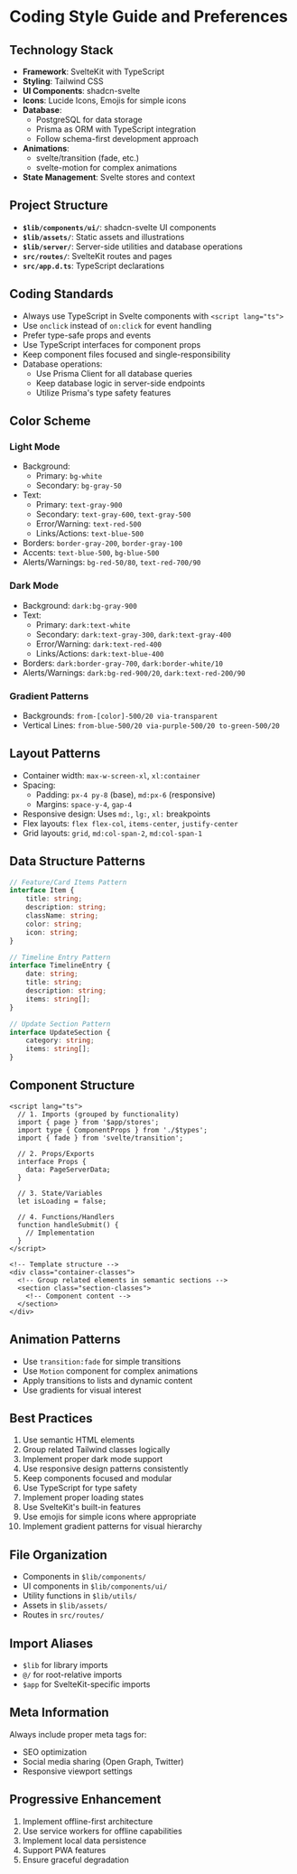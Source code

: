 # Coding Style Guide and Preferences

## Technology Stack
- **Framework**: SvelteKit with TypeScript
- **Styling**: Tailwind CSS
- **UI Components**: shadcn-svelte
- **Icons**: Lucide Icons, Emojis for simple icons
- **Database**:
  - PostgreSQL for data storage
  - Prisma as ORM with TypeScript integration
  - Follow schema-first development approach
- **Animations**: 
  - svelte/transition (fade, etc.)
  - svelte-motion for complex animations
- **State Management**: Svelte stores and context

## Project Structure
- **`$lib/components/ui/`**: shadcn-svelte UI components
- **`$lib/assets/`**: Static assets and illustrations
- **`$lib/server/`**: Server-side utilities and database operations
- **`src/routes/`**: SvelteKit routes and pages
- **`src/app.d.ts`**: TypeScript declarations

## Coding Standards
- Always use TypeScript in Svelte components with `<script lang="ts">`
- Use `onclick` instead of `on:click` for event handling
- Prefer type-safe props and events
- Use TypeScript interfaces for component props
- Keep component files focused and single-responsibility
- Database operations:
  - Use Prisma Client for all database queries
  - Keep database logic in server-side endpoints
  - Utilize Prisma's type safety features

## Color Scheme
### Light Mode
- Background: 
  - Primary: `bg-white`
  - Secondary: `bg-gray-50`
- Text: 
  - Primary: `text-gray-900`
  - Secondary: `text-gray-600`, `text-gray-500`
  - Error/Warning: `text-red-500`
  - Links/Actions: `text-blue-500`
- Borders: `border-gray-200`, `border-gray-100`
- Accents: `text-blue-500`, `bg-blue-500`
- Alerts/Warnings: `bg-red-50/80`, `text-red-700/90`

### Dark Mode
- Background: `dark:bg-gray-900`
- Text: 
  - Primary: `dark:text-white`
  - Secondary: `dark:text-gray-300`, `dark:text-gray-400`
  - Error/Warning: `dark:text-red-400`
  - Links/Actions: `dark:text-blue-400`
- Borders: `dark:border-gray-700`, `dark:border-white/10`
- Alerts/Warnings: `dark:bg-red-900/20`, `dark:text-red-200/90`

### Gradient Patterns
- Backgrounds: `from-[color]-500/20 via-transparent`
- Vertical Lines: `from-blue-500/20 via-purple-500/20 to-green-500/20`

## Layout Patterns
- Container width: `max-w-screen-xl`, `xl:container`
- Spacing: 
  - Padding: `px-4 py-8` (base), `md:px-6` (responsive)
  - Margins: `space-y-4`, `gap-4`
- Responsive design: Uses `md:`, `lg:`, `xl:` breakpoints
- Flex layouts: `flex flex-col`, `items-center`, `justify-center`
- Grid layouts: `grid`, `md:col-span-2`, `md:col-span-1`

## Data Structure Patterns
```typescript
// Feature/Card Items Pattern
interface Item {
    title: string;
    description: string;
    className: string;
    color: string;
    icon: string;
}

// Timeline Entry Pattern
interface TimelineEntry {
    date: string;
    title: string;
    description: string;
    items: string[];
}

// Update Section Pattern
interface UpdateSection {
    category: string;
    items: string[];
}
```

## Component Structure
```svelte
<script lang="ts">
  // 1. Imports (grouped by functionality)
  import { page } from '$app/stores';
  import type { ComponentProps } from './$types';
  import { fade } from 'svelte/transition';
  
  // 2. Props/Exports
  interface Props {
    data: PageServerData;
  }
  
  // 3. State/Variables
  let isLoading = false;
  
  // 4. Functions/Handlers
  function handleSubmit() {
    // Implementation
  }
</script>

<!-- Template structure -->
<div class="container-classes">
  <!-- Group related elements in semantic sections -->
  <section class="section-classes">
    <!-- Component content -->
  </section>
</div>
```

## Animation Patterns
- Use `transition:fade` for simple transitions
- Use `Motion` component for complex animations
- Apply transitions to lists and dynamic content
- Use gradients for visual interest

## Best Practices
1. Use semantic HTML elements
2. Group related Tailwind classes logically
3. Implement proper dark mode support
4. Use responsive design patterns consistently
5. Keep components focused and modular
6. Use TypeScript for type safety
7. Implement proper loading states
8. Use SvelteKit's built-in features
9. Use emojis for simple icons where appropriate
10. Implement gradient patterns for visual hierarchy

## File Organization
- Components in `$lib/components/`
- UI components in `$lib/components/ui/`
- Utility functions in `$lib/utils/`
- Assets in `$lib/assets/`
- Routes in `src/routes/`

## Import Aliases
- `$lib` for library imports
- `@/` for root-relative imports
- `$app` for SvelteKit-specific imports

## Meta Information
Always include proper meta tags for:
- SEO optimization
- Social media sharing (Open Graph, Twitter)
- Responsive viewport settings

## Progressive Enhancement
1. Implement offline-first architecture
2. Use service workers for offline capabilities
3. Implement local data persistence
4. Support PWA features
5. Ensure graceful degradation
